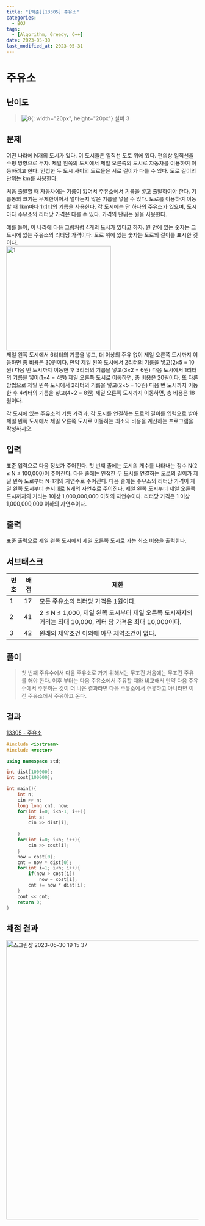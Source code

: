 ```yaml
---
title: "[백준][13305] 주유소"
categories:
  - BOJ
tags:
  - [Algorithm, Greedy, C++]
date: 2023-05-30
last_modified_at: 2023-05-31
---
```

# 주유소
## 난이도
> ![8](https://github.com/ihmmaru99/ihmmaru99.github.io/assets/109266664/40f259a0-6d4e-4cfa-a954-225e9b42961f){: width="20px", height="20px"} <span style="color:#585858"> 실버 3</span>


## 문제
어떤 나라에 N개의 도시가 있다. 이 도시들은 일직선 도로 위에 있다. 편의상 일직선을 수평 방향으로 두자. 제일 왼쪽의 도시에서 제일 오른쪽의 도시로 자동차를 이용하여 이동하려고 한다. 인접한 두 도시 사이의 도로들은 서로 길이가 다를 수 있다. 도로 길이의 단위는 km를 사용한다.

처음 출발할 때 자동차에는 기름이 없어서 주유소에서 기름을 넣고 출발하여야 한다. 기름통의 크기는 무제한이어서 얼마든지 많은 기름을 넣을 수 있다. 도로를 이용하여 이동할 때 1km마다 1리터의 기름을 사용한다. 각 도시에는 단 하나의 주유소가 있으며, 도시 마다 주유소의 리터당 가격은 다를 수 있다. 가격의 단위는 원을 사용한다.

예를 들어, 이 나라에 다음 그림처럼 4개의 도시가 있다고 하자. 원 안에 있는 숫자는 그 도시에 있는 주유소의 리터당 가격이다. 도로 위에 있는 숫자는 도로의 길이를 표시한 것이다.<br>
<img width="274" alt="1" src="https://github.com/ihmmaru99/ihmmaru99.github.io/assets/109266664/10e90ea8-b6af-4091-b2ea-ec13596f7f3d"><br>
제일 왼쪽 도시에서 6리터의 기름을 넣고, 더 이상의 주유 없이 제일 오른쪽 도시까지 이동하면 총 비용은 30원이다. 만약 제일 왼쪽 도시에서 2리터의 기름을 넣고(2×5 = 10원) 다음 번 도시까지 이동한 후 3리터의 기름을 넣고(3×2 = 6원) 다음 도시에서 1리터의 기름을 넣어(1×4 = 4원) 제일 오른쪽 도시로 이동하면, 총 비용은 20원이다. 또 다른 방법으로 제일 왼쪽 도시에서 2리터의 기름을 넣고(2×5 = 10원) 다음 번 도시까지 이동한 후 4리터의 기름을 넣고(4×2 = 8원) 제일 오른쪽 도시까지 이동하면, 총 비용은 18원이다.

각 도시에 있는 주유소의 기름 가격과, 각 도시를 연결하는 도로의 길이를 입력으로 받아 제일 왼쪽 도시에서 제일 오른쪽 도시로 이동하는 최소의 비용을 계산하는 프로그램을 작성하시오.
## 입력
표준 입력으로 다음 정보가 주어진다. 첫 번째 줄에는 도시의 개수를 나타내는 정수 N(2 ≤ N ≤ 100,000)이 주어진다. 다음 줄에는 인접한 두 도시를 연결하는 도로의 길이가 제일 왼쪽 도로부터 N-1개의 자연수로 주어진다. 다음 줄에는 주유소의 리터당 가격이 제일 왼쪽 도시부터 순서대로 N개의 자연수로 주어진다. 제일 왼쪽 도시부터 제일 오른쪽 도시까지의 거리는 1이상 1,000,000,000 이하의 자연수이다. 리터당 가격은 1 이상 1,000,000,000 이하의 자연수이다. 
## 출력
표준 출력으로 제일 왼쪽 도시에서 제일 오른쪽 도시로 가는 최소 비용을 출력한다.
## 서브태스크

|번호|배점|제한|
|---|---|---|
|1|17|모든 주유소의 리터당 가격은 1원이다.|
|2|41|2 ≤ N ≤ 1,000, 제일 왼쪽 도시부터 제일 오른쪽 도시까지의 거리는 최대 10,000, 리터 당 가격은 최대 10,000이다.|
|3|42|원래의 제약조건 이외에 아무 제약조건이 없다.|

## 풀이
> 첫 번째 주유수에서 다음 주유소로 가기 위해서는 무조건 처음에는 무조건 주유를 해야 한다. 이후 부터는 다음 주유소에서 주유할 때와 비교해서 만약 다음 주유수에서 주유하는 것이 더 나은 결과라면 다음 주유소에서 주유하고 아니라면 이전 주유소에서 주유하고 온다.

## 결과
[13305 - 주유소](https://github.com/ihmmaru99/BOJ/blob/main/13305/13305.cpp)

```c++
#include <iostream>
#include <vector>

using namespace std;

int dist[100000];
int cost[100000];

int main(){
    int n;
    cin >> n;
    long long cnt, now;
    for(int i=0; i<n-1; i++){
        int a;
        cin >> dist[i];
        
    }
    for(int i=0; i<n; i++){
        cin >> cost[i];
    }
    now = cost[0];
    cnt = now * dist[0];
    for(int i=1; i<n; i++){
        if(now > cost[i])
            now = cost[i];
        cnt += now * dist[i];
    }
    cout << cnt;
    return 0;
}
```

## 채점 결과
<img width="732" alt="스크린샷 2023-05-30 19 15 37" src="https://github.com/ihmmaru99/ihmmaru99.github.io/assets/109266664/c67a70e4-460c-4e7a-a28b-c0305a1c7c1a">
